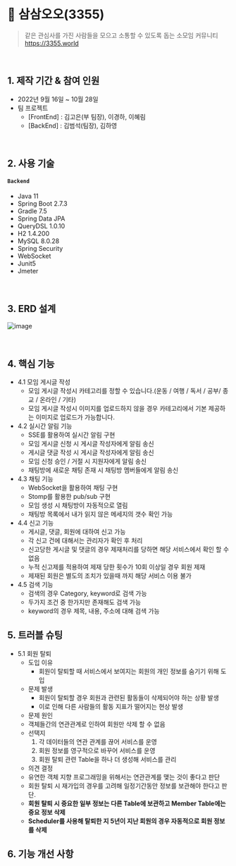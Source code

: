# :pushpin: 삼삼오오(3355)
>같은 관심사를 가진 사람들을 모으고 소통할 수 있도록 돕는 소모임 커뮤니티  
>https://3355.world

</br>

## 1. 제작 기간 & 참여 인원
- 2022년 9월 16일 ~ 10월 28일
- 팀 프로젝트
  - [FrontEnd] : 김고은(부 팀장), 이경하, 이혜림
  - [BackEnd]  : 김범석(팀장), 김하영 

</br>

## 2. 사용 기술
#### `Backend`
  - Java 11
  - Spring Boot 2.7.3
  - Gradle 7.5
  - Spring Data JPA
  - QueryDSL 1.0.10
  - H2 1.4.200
  - MySQL 8.0.28
  - Spring Security
  - WebSocket
  - Junit5
  - Jmeter

</br>

## 3. ERD 설계
![image](https://user-images.githubusercontent.com/110332047/197563865-388aeeb3-2854-41c0-842b-200f174903c8.png)

</br>

## 4. 핵심 기능 
- 4.1 모임 게시글 작성
  - 모임 게시글 작성시 카테고리를 정할 수 있습니다.(운동 / 여행 / 독서 / 공부/ 종교 / 온라인 / 기타)
  - 모임 게시글 작성시 이미지를 업로드하지 않을 경우 카테고리에서 기본 제공하는 이미지로 업로드가 가능합니다.
- 4.2 실시간 알림 기능 
  - SSE를 활용하여 실시간 알림 구현 
  - 모임 게시글 신청 시 게시글 작성자에게 알림 송신
  - 게시글 댓글 작성 시 게시글 작성자에게 알림 송신
  - 모임 신청 승인 / 거절 시 지원자에게 알림 송신
  - 채팅방에 새로운 채팅 존재 시 채팅방 멤버들에게 알림 송신 
- 4.3 채팅 기능
  - WebSocket을 활용하여 채팅 구현 
  - Stomp를 활용한 pub/sub 구현 
  - 모임 생성 시 채팅방이 자동적으로 열림
  - 채팅방 목록에서 내가 읽지 않은 메세지의 갯수 확인 가능 
- 4.4 신고 기능 
  - 게시글, 댓글, 회원에 대하여 신고 가능
  - 각 신고 건에 대해서는 관리자가 확인 후 처리 
  - 신고당한 게시글 및 댓글의 경우 제재처리를 당하면 해당 서비스에서 확인 할 수 없음
  - 누적 신고제를 적용하여 제재 당한 횟수가 10회 이상일 경우 회원 제재
  - 제재된 회원은 별도의 조치가 있을때 까지 해당 서비스 이용 불가
- 4.5 검색 기능 
  - 검색의 경우 Category, keyword로 검색 가능 
  - 두가지 조건 중 한가지만 존재해도 검색 가능 
  - keyword의 경우 제목, 내용, 주소에 대해 검색 가능

## 5. 트러블 슈팅
- 5.1 회원 탈퇴
  - 도입 이유 
    - 회원이 탈퇴할 때 서비스에서 보여지는 회원의 개인 정보를 숨기기 위해 도입
  - 문제 발생 
    -  회원이 탈퇴할 경우 회원과 관련된 활동들이 삭제되어야 하는 상황 발생
    -  이로 인해 다른 사람들의 활동 지표가 떨어지는 현상 발생 
  -  문제 원인 
    -  객체들간의 연관관계로 인하여 회원만 삭제 할 수 없음
  -  선택지
      1. 각 데이터들의 연관 관계를 끊어 서비스를 운영
      2. 회원 정보를 영구적으로 바꾸어 서비스를 운영
      3. 회원 탈퇴 관련 Table을 하나 더 생성해 서비스를 관리
  -  의견 결정 
    -  유연한 객체 지향 프로그래밍을 위해서는 연관관계를 맺는 것이 좋다고 판단
    -  회원 탈퇴 시 재가입의 경우를 고려해 일정기간동안 정보를 보관해야 한다고 판단.
    -  **회원 탈퇴 시 중요한 일부 정보는 다른 Table에 보관하고 Member Table에는 중요 정보 삭제**
    -  **Scheduler를 사용해 탈퇴한 지 5년이 지난 회원의 경우 자동적으로 회원 정보를 삭제**

## 6. 기능 개선 사항 
